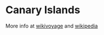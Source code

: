 # Canary Islands
More info at [wikivoyage](https://en.wikivoyage.org/wiki/Canary_Islands) and [wikipedia](https://en.wikipedia.org/wiki/Canary_islands)